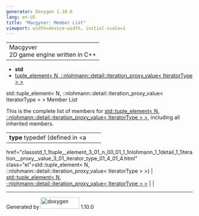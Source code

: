 ```yaml
---
generator: Doxygen 1.10.0
lang: en-US
title: "Macgyver: Member List"
viewport: width=device-width, initial-scale=1
---
```


<div id="top">

<div id="titlearea">

<table data-cellspacing="0" data-cellpadding="0">
<colgroup>
<col style="width: 100%" />
</colgroup>
<tbody>
<tr id="projectrow" class="odd">
<td id="projectalign"><div id="projectname">
Macgyver
</div>
<div id="projectbrief">
2D game engine written in C++
</div></td>
</tr>
</tbody>
</table>

</div>

<div id="main-nav">

</div>

<div id="nav-path" class="navpath">

- **std**
- <a
  href="classstd_1_1tuple__element_3_01_n_00_01_1_1nlohmann_1_1detail_1_1iteration__proxy__value_3_01_iterator_type_01_4_01_4.html"
  class="el">tuple_element&lt; N,
  ::nlohmann::detail::iteration_proxy_value&lt; IteratorType &gt; &gt;</a>

</div>

</div>

<div class="header">

<div class="headertitle">

<div class="title">

std::tuple_element\< N, ::nlohmann::detail::iteration_proxy_value\<
IteratorType \> \> Member List

</div>

</div>

</div>

<div class="contents">

This is the complete list of members for <a
href="classstd_1_1tuple__element_3_01_n_00_01_1_1nlohmann_1_1detail_1_1iteration__proxy__value_3_01_iterator_type_01_4_01_4.html"
class="el">std::tuple_element&lt; N,
::nlohmann::detail::iteration_proxy_value&lt; IteratorType &gt; &gt;</a>,
including all inherited members.

|                                                                                                                                   |                                                                                                                                   |     |
|-----------------------------------------------------------------------------------------------------------------------------------|-----------------------------------------------------------------------------------------------------------------------------------|-----|
| **type** typedef (defined in <a                                                                                                   
 href="classstd_1_1tuple__element_3_01_n_00_01_1_1nlohmann_1_1detail_1_1iteration__proxy__value_3_01_iterator_type_01_4_01_4.html"  
 class="el">std::tuple_element&lt; N,                                                                                               
 ::nlohmann::detail::iteration_proxy_value&lt; IteratorType &gt; &gt;</a>)                                                          | <a                                                                                                                                
                                                                                                                                     href="classstd_1_1tuple__element_3_01_n_00_01_1_1nlohmann_1_1detail_1_1iteration__proxy__value_3_01_iterator_type_01_4_01_4.html"  
                                                                                                                                     class="el">std::tuple_element&lt; N,                                                                                               
                                                                                                                                     ::nlohmann::detail::iteration_proxy_value&lt; IteratorType &gt; &gt;</a>                                                           |     |

</div>

------------------------------------------------------------------------

<span class="small">Generated
by [<img src="doxygen.svg" class="footer" width="104" height="31"
alt="doxygen" />](https://www.doxygen.org/index.html) 1.10.0</span>
